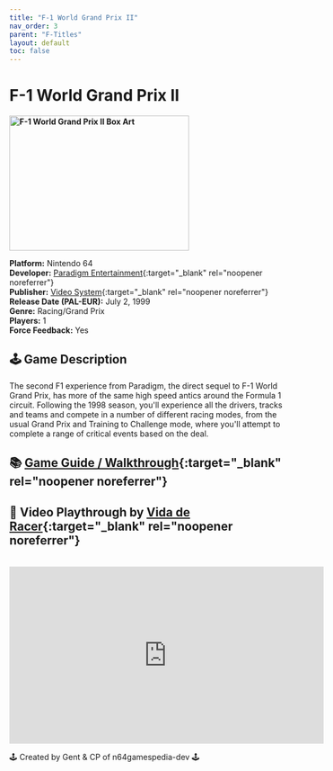 ```yaml
---
title: "F-1 World Grand Prix II"
nav_order: 3
parent: "F-Titles"
layout: default
toc: false
---
```


# F-1 World Grand Prix II

<b>
<img src="https://images.launchbox-app.com/57b78a41-2b3f-45cb-a2a3-bda83aebcd37.jpg" alt="F-1 World Grand Prix II Box Art" width="320" height="240" />
</b>

**Platform:** Nintendo 64  
**Developer:** [Paradigm Entertainment](https://en.wikipedia.org/wiki/Paradigm_Entertainment){:target="_blank" rel="noopener noreferrer"}  
**Publisher:** [Video System](https://www.mobygames.com/company/video-system-co-ltd){:target="_blank" rel="noopener noreferrer"}  
**Release Date (PAL-EUR):** July 2, 1999  
**Genre:** Racing/Grand Prix  
**Players:** 1  
**Force Feedback:** Yes  

## 🕹️ Game Description
The second F1 experience from Paradigm, the direct sequel to F-1 World Grand Prix, has more of the same high speed antics around the Formula 1 circuit. Following the 1998 season, you'll experience all the drivers, tracks and teams and compete in a number of different racing modes, from the usual Grand Prix and Training to Challenge mode, where you'll attempt to complete a range of critical events based on the deal.

## 📚 [Game Guide / Walkthrough](https://gamefaqs.gamespot.com/n64/197276-f-1-world-grand-prix-ii/faqs/57443){:target="_blank" rel="noopener noreferrer"}

## 🎥 Video Playthrough by [Vida de Racer](https://www.youtube.com/c/VidadeRacer){:target="_blank" rel="noopener noreferrer"}
<br />  
<iframe width="560" height="315" src="https://www.youtube.com/embed/videoseries?list=PLjN1ybbGqvn8W2pG11vaLtZTcUfDo-8Bp" title="F-1 World Grand Prix II Gameplay" frameborder="0" allowfullscreen></iframe>

🕹️ Created by Gent & CP of n64gamespedia-dev 🕹️

<!-- Vault Format: n64gamespedia-dev -->
<!-- Protocol Source: _vault-specs/format-protocol.md -->
